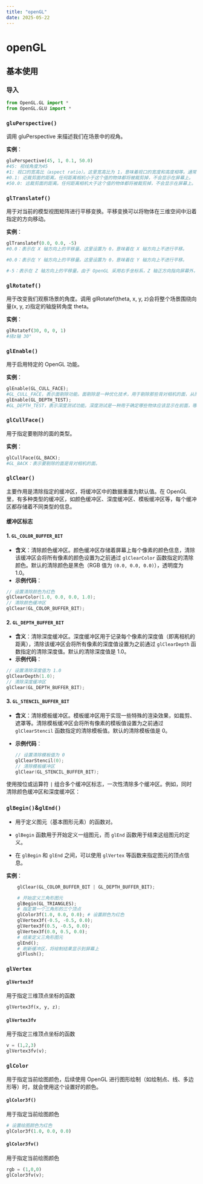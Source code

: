 ```yaml
---
title: "openGL"
date: 2025-05-22
---
```


# openGL

## 基本使用

### 导入

```python
from OpenGL.GL import *
from OpenGL.GLU import *
```

### `gluPerspective()`

调用 gluPerspective 来描述我们在场景中的视角。

**实例**：

```python
gluPerspective(45, 1, 0.1, 50.0)
#45: 视线角度为45
#1: 视口的宽高比（aspect ratio）。这里宽高比为 1，意味着视口的宽度和高度相等。通常，这个值应该设置为视口的实际宽度除以高度。
#0.1: 近裁剪面的距离。任何距离相机小于这个值的物体都将被裁剪掉，不会显示在屏幕上。
#50.0: 远裁剪面的距离。任何距离相机大于这个值的物体都将被裁剪掉，不会显示在屏幕上。
```

### `glTranslatef()`

用于对当前的模型视图矩阵进行平移变换。平移变换可以将物体在三维空间中沿着指定的方向移动。

**实例**：

```python
glTranslatef(0.0, 0.0, -5)
#0.0：表示在 X 轴方向上的平移量。这里设置为 0，意味着在 X 轴方向上不进行平移。

#0.0：表示在 Y 轴方向上的平移量。这里设置为 0，意味着在 Y 轴方向上不进行平移。

#-5：表示在 Z 轴方向上的平移量。由于 OpenGL 采用右手坐标系，Z 轴正方向指向屏幕外，负方向指向屏幕内，所以这里将物体沿着 Z 轴负方向平移 5 个单位，相当于将物体向屏幕内移动 5 个单位，从而使物体离相机更远。
```

### `glRotatef()`

用于改变我们观察场景的角度。调用 glRotatef(theta, x, y, z)会将整个场景围绕向量(x, y, z)指定的轴旋转角度 theta。

**实例**：

```python
glRotatef(30, 0, 0, 1)
#绕z轴 30°
```



### `glEnable()`

用于启用特定的 OpenGL 功能。

**实例**：

```python
glEnable(GL_CULL_FACE);
#GL_CULL_FACE，表示面剔除功能。面剔除是一种优化技术，用于剔除那些背对相机的面，从而减少不必要的渲染计算。
glEnable(GL_DEPTH_TEST);
#GL_DEPTH_TEST，表示深度测试功能。深度测试是一种用于确定哪些物体应该显示在前面，哪些物体应该显示在后面的技术。确保渲染离我们最近的多边形
```

### `glCullFace()`

用于指定要剔除的面的类型。

**实例**：

```python
glCullFace(GL_BACK);
#GL_BACK：表示要剔除的面是背对相机的面。
```

### `glClear()`

主要作用是清除指定的缓冲区，将缓冲区中的数据重置为默认值。在 OpenGL 里，有多种类型的缓冲区，如颜色缓冲区、深度缓冲区、模板缓冲区等，每个缓冲区都存储着不同类型的信息。

#### 缓冲区标志

#### 1. `GL_COLOR_BUFFER_BIT`

- **含义**：清除颜色缓冲区。颜色缓冲区存储着屏幕上每个像素的颜色信息，清除该缓冲区会将所有像素的颜色设置为之前通过 `glClearColor` 函数指定的清除颜色。默认的清除颜色是黑色（RGB 值为 `(0.0, 0.0, 0.0)`），透明度为 1.0。
- **示例代码**：

```c
// 设置清除颜色为红色
glClearColor(1.0, 0.0, 0.0, 1.0);
// 清除颜色缓冲区
glClear(GL_COLOR_BUFFER_BIT);
```

#### 2. `GL_DEPTH_BUFFER_BIT`

- **含义**：清除深度缓冲区。深度缓冲区用于记录每个像素的深度值（即离相机的距离），清除该缓冲区会将所有像素的深度值设置为之前通过 `glClearDepth` 函数指定的清除深度值。默认的清除深度值是 1.0。
- **示例代码**：

```c
// 设置清除深度值为 1.0
glClearDepth(1.0);
// 清除深度缓冲区
glClear(GL_DEPTH_BUFFER_BIT);
```

#### 3. `GL_STENCIL_BUFFER_BIT`

- **含义**：清除模板缓冲区。模板缓冲区用于实现一些特殊的渲染效果，如裁剪、遮罩等。清除模板缓冲区会将所有像素的模板值设置为之前通过 `glClearStencil` 函数指定的清除模板值。默认的清除模板值是 0。

- **示例代码**：

  ```C
  // 设置清除模板值为 0
  glClearStencil(0);
  // 清除模板缓冲区
  glClear(GL_STENCIL_BUFFER_BIT);
  ```

使用按位或运算符 `|` 组合多个缓冲区标志，一次性清除多个缓冲区。例如，同时清除颜色缓冲区和深度缓冲区：



### `glBegin()`&`glEnd()` 

* 用于定义图元（基本图形元素）的函数对。

* `glBegin` 函数用于开始定义一组图元，而 `glEnd` 函数用于结束这组图元的定义。

* 在 `glBegin` 和 `glEnd` 之间，可以使用 `glVertex` 等函数来指定图元的顶点信息。
  
**实例**：

```python
    glClear(GL_COLOR_BUFFER_BIT | GL_DEPTH_BUFFER_BIT);

    # 开始定义三角形图元
    glBegin(GL_TRIANGLES);
    # 指定第一个三角形的三个顶点
    glColor3f(1.0, 0.0, 0.0); # 设置颜色为红色
    glVertex3f(-0.5, -0.5, 0.0);
    glVertex3f(0.5, -0.5, 0.0);
    glVertex3f(0.0, 0.5, 0.0);
    # 结束定义三角形图元
    glEnd();
    # 刷新缓冲区，将绘制结果显示到屏幕上
    glFlush();
```

### `glVertex`

#### `glVertex3f`

用于指定三维顶点坐标的函数

```python
glVertex3f(x, y, z);
```

#### `glVertex3fv` 

用于指定三维顶点坐标的函数

```python
v = (1,2,3)
glVertex3fv(v);
```

### `glColor`

用于指定当前绘图颜色，后续使用 OpenGL 进行图形绘制（如绘制点、线、多边形等）时，就会使用这个设置好的颜色。

#### `glColor3f()`

用于指定当前绘图颜色

```python
# 设置绘图颜色为红色
glColor3f(1.0, 0.0, 0.0)
```

#### `glColor3fv()`

用于指定当前绘图颜色

```python
rgb = (1,0,0)
glColor3fv(v);
```

